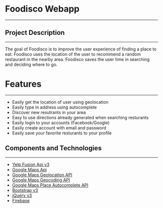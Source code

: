 # Foodisco Webapp
--------------------
## Project Description
--------------------
The goal of Foodisco is to improve the user experience of finding a place
to eat. Foodisco uses the location of the user to recommend a random
restaurant in the nearby area. Foodisco saves the user time in searching
and deciding where to go.


# Features
--------------------
- Easily get the location of user using geolocation
- Easily type in address using autocomplete 
- Discover new resutrants in your area
- Easy to use directions already generated when searching resturants
- Easily login to your accounts (Facebook/Google)
- Easily create account with email and password
- Easily save your favorite resturants to your profile


## Components and Technologies
--------------------
- <a href=https://www.yelp.com/developers/documentation/v3/business_search>Yelp Fusion Api v3</a>
- <a href=https://developers.google.com/maps/documentation/javascript>Google Maps Api</a> 
- <a href=https://developers.google.com/maps/documentation/geolocation/intro>Google Maps Geolocation API</a> 
- <a href=https://developers.google.com/maps/documentation/geocoding/intro>Google Maps Geocoding API</a>
- <a href=https://developers.google.com/maps/documentation/javascript/examples/places-autocomplete>Google Maps Place Autocomplete API</a>
- <a href=http://getbootstrap.com>Bootstrap v3</a>
- <a href=http://jquery.com>jQuery v3</a>
- <a href=https://firebase.google.com>Firebase</a>
